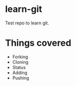 # learn-git

Test repo to learn git.

# Things covered
* Forking
* Cloning
* Status
* Adding
* Pushing
